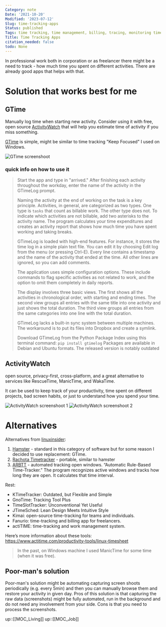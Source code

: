 ```yaml
---
Category: note
Date: '2021-10-20'
Modified: '2023-07-12'
Slug: time-tracking-apps
Status: published
Tags: time tracking, time management, billing, tracing, monitoring time, monitoring productivity, monitoring, productivity
Title: Time Tracking Apps
citation_needed: false
todo: None
---
```


In professional work both in corporation or as freelancer there might be a need to track - how much time you spent on different activities. There are already good apps that helps with that.

# Solution that works best for me

## GTime

Manually log time when starting new activity. Consider using it with free, open source [ActivityWatch](https://activitywatch.net/) that will help you estimate time of activity if you miss something.

[GTime](https://mg.pov.lt/gtimelog/) is simple, might be similar to time tracking "Keep Focused" I used on Windows.

![GTime screenshoot](https://linuxinsider.com/article_images/2019/85896_620x390.jpg)

### quick info on how to use it

> Start the app and type in "arrived." After finishing each activity throughout the workday, enter the name of the activity in the GTimeLog prompt.
>
> Naming the activity at the end of working on the task is a key principle. Activities, in general, are categorized as two types. One type is `tasks` that count as billable work. The other type does not. To indicate which activities are not billable, add two asterisks to the activity name. The program calculates your time expenditures and creates an activity report that shows how much time you have spent working and taking breaks.
>
> GTimeLog is loaded with high-end features. For instance, it stores the time log in a simple plain text file. You can edit it by choosing Edit log from the menu (or pressing Ctrl-E). Every line contains a timestamp and the name of the activity that ended at the time. All other lines are ignored, so you can add comments.
>
> The application uses simple configuration options. These include commands to flag specific activities as not related to work, and the option to omit them completely in daily reports.
>
> The display involves three basic views. The first shows all the activities in chronological order, with starting and ending times. The second view groups all entries with the same title into one activity and just shows the total duration. The third view groups all entries from the same categories into one line with the total duration.
>
> GTimeLog lacks a built-in sync system between multiple machines. The workaround is to put its files into Dropbox and create a symlink.
>
> Download GTimeLog from the Python Package Index using this terminal command: `pip install gtimelog` Packages are available in Debian and Ubuntu formats. The released version is notably outdated

## ActivityWatch

open source, privacy-first, cross-platform, and a great alternative to services like RescueTime, ManicTime, and WakaTime.

It can be used to keep track of your productivity, time spent on different projects, bad screen habits, or just to understand how you spend your time.

![ActivityWatch screenshoot 1](https://activitywatch.net/img/screenshot-v0.9.3-activity.png)
![ActivityWatch screenshoot 2](https://activitywatch.net/img/screenshot-v0.8.0b9-timeline.png)

# Alternatives

Alternatives from [linuxinsider](https://linuxinsider.com/story/8-great-linux-time-tracker-apps-to-keep-you-on-task-85896.html):

1. [Hamster](https://projecthamster.wordpress.com/about/) - standard in this category of software but for some reason I decided to use replacement: GTime.
2. [Rachota Timetracker](http://rachota.sourceforge.net/en/index.html) - portable, similar to hamster
3. [ARBTT]() - automated tracking open windows. “Automatic Rule-Based Time-Tracker.” The program recognizes active windows and tracks how long they are open. It calculates that time interval.

Rest:

- KTimeTracker: Outdated, but Flexible and Simple
- GnoTime: Tracking Tool Plus
- TimeSlotTracker: Unconventional Yet Useful
- JTimeSched: Lean Design Meets Intuitive Style
- Kimai: open-source time-tracking for teams and individuals.
- Fanurio: time-tracking and billing app for freelancers.
- actiTIME: time-tracking and work management system.

Here’s more information about these tools:
<https://www.actitime.com/productivity-tools/linux-timesheet>

> In the past, on Windows machine I used ManicTime for some time (when it was free).

## Poor-man's solution

Poor-man's solution might be automating capturing screen shoots periodically (e.g. every 5min) and then you can manually browse them and restore your activity in given day. Pros of this solution is that capturing the raw data (screenshots) might be fully automated, run in the background and do not need any involvement from your side. Cons is that you need to process the screenshots.

up::[[MOC_Living]]
up::[[MOC_Job]]
